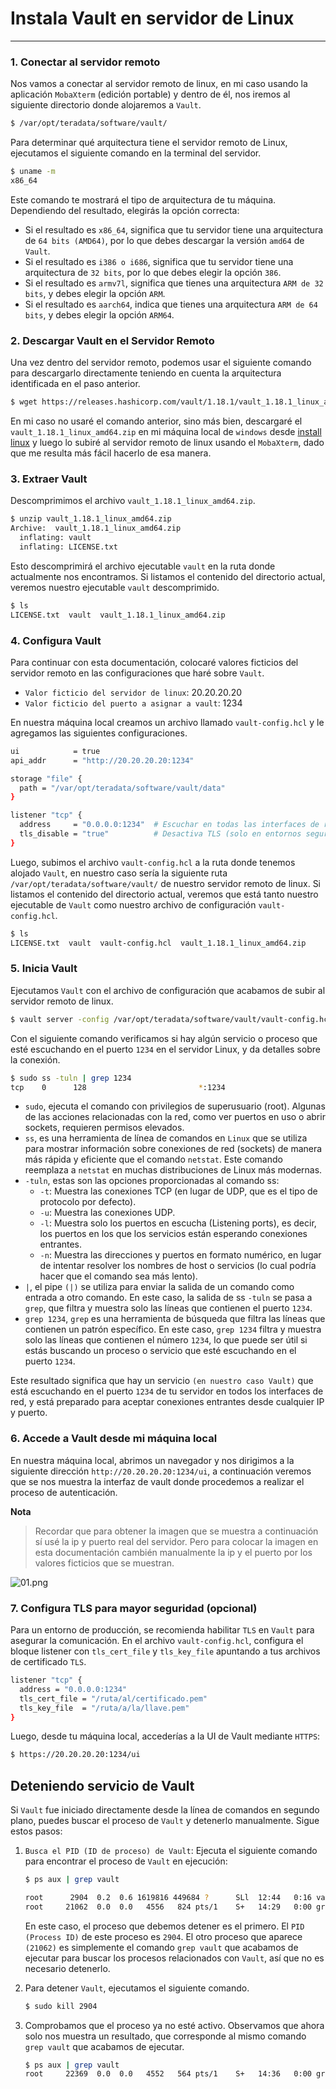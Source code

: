 # Instala Vault en servidor de Linux

---

### 1. Conectar al servidor remoto

Nos vamos a conectar al servidor remoto de linux, en mi caso usando la aplicación `MobaXterm` (edición portable) y
dentro de él, nos iremos al siguiente directorio donde alojaremos a `Vault`.

````bash
$ /var/opt/teradata/software/vault/
````

Para determinar qué arquitectura tiene el servidor remoto de Linux, ejecutamos el siguiente comando en la terminal del
servidor.

````bash
$ uname -m
x86_64
````

Este comando te mostrará el tipo de arquitectura de tu máquina. Dependiendo del resultado, elegirás la opción correcta:

- Si el resultado es `x86_64`, significa que tu servidor tiene una arquitectura de `64 bits (AMD64)`, por lo que debes
  descargar la versión `amd64` de `Vault`.
- Si el resultado es `i386 o i686`, significa que tu servidor tiene una arquitectura de `32 bits`, por lo que debes
  elegir la opción `386`.
- Si el resultado es `armv7l`, significa que tienes una arquitectura `ARM de 32 bits`, y debes elegir la opción `ARM`.
- Si el resultado es `aarch64`, indica que tienes una arquitectura `ARM de 64 bits`, y debes elegir la opción `ARM64`.

### 2. Descargar Vault en el Servidor Remoto

Una vez dentro del servidor remoto, podemos usar el siguiente comando para descargarlo directamente teniendo en cuenta
la arquitectura identificada en el paso anterior.

````bash
$ wget https://releases.hashicorp.com/vault/1.18.1/vault_1.18.1_linux_amd64.zip
````

En mi caso no usaré el comando anterior, sino más bien, descargaré el `vault_1.18.1_linux_amd64.zip` en mi máquina local
de `windows` desde [install linux](https://developer.hashicorp.com/vault/install#linux) y luego lo subiré al servidor
remoto de linux usando el `MobaXterm`, dado que me resulta más fácil hacerlo de esa manera.

### 3. Extraer Vault

Descomprimimos el archivo `vault_1.18.1_linux_amd64.zip`.

````bash
$ unzip vault_1.18.1_linux_amd64.zip
Archive:  vault_1.18.1_linux_amd64.zip
  inflating: vault
  inflating: LICENSE.txt
````

Esto descomprimirá el archivo ejecutable `vault` en la ruta donde actualmente nos encontramos. Si listamos el contenido
del directorio actual, veremos nuestro ejecutable `vault` descomprimido.

````bash
$ ls
LICENSE.txt  vault  vault_1.18.1_linux_amd64.zip
````

### 4. Configura Vault

Para continuar con esta documentación, colocaré valores ficticios del servidor remoto en las configuraciones que haré
sobre `Vault`.

- `Valor ficticio del servidor de linux`: 20.20.20.20
- `Valor ficticio del puerto a asignar a vault`: 1234

En nuestra máquina local creamos un archivo llamado `vault-config.hcl` y le agregamos las siguientes configuraciones.

````bash
ui            = true
api_addr      = "http://20.20.20.20:1234"

storage "file" {
  path = "/var/opt/teradata/software/vault/data"
}

listener "tcp" {
  address     = "0.0.0.0:1234"  # Escuchar en todas las interfaces de red para permitir el acceso remoto
  tls_disable = "true"          # Desactiva TLS (solo en entornos seguros o de desarrollo)
}
````

Luego, subimos el archivo `vault-config.hcl` a la ruta donde tenemos alojado `Vault`, en nuestro caso sería la
siguiente ruta `/var/opt/teradata/software/vault/` de nuestro servidor remoto de linux. Si listamos el contenido
del directorio actual, veremos que está tanto nuestro ejecutable de `Vault` como nuestro archivo de configuración
`vault-config.hcl`.

````bash
$ ls
LICENSE.txt  vault  vault-config.hcl  vault_1.18.1_linux_amd64.zip
````

### 5. Inicia Vault

Ejecutamos `Vault` con el archivo de configuración que acabamos de subir al servidor remoto de linux.

````bash
$ vault server -config /var/opt/teradata/software/vault/vault-config.hcl
````

Con el siguiente comando verificamos si hay algún servicio o proceso que esté escuchando en el puerto `1234` en el
servidor Linux, y da detalles sobre la conexión.

````bash
$ sudo ss -tuln | grep 1234
tcp    0      128                         *:1234                       *:*
````

- `sudo`, ejecuta el comando con privilegios de superusuario (root). Algunas de las acciones relacionadas con la red,
  como ver puertos en uso o abrir sockets, requieren permisos elevados.
- `ss`, es una herramienta de línea de comandos en `Linux` que se utiliza para mostrar información sobre conexiones de
  red (sockets) de manera más rápida y eficiente que el comando `netstat`. Este comando reemplaza a `netstat` en muchas
  distribuciones de Linux más modernas.
- `-tuln`, estas son las opciones proporcionadas al comando ss:
    - `-t`: Muestra las conexiones TCP (en lugar de UDP, que es el tipo de protocolo por defecto).
    - `-u`: Muestra las conexiones UDP.
    - `-l`: Muestra solo los puertos en escucha (Listening ports), es decir, los puertos en los que los servicios están
      esperando conexiones entrantes.
    - `-n`: Muestra las direcciones y puertos en formato numérico, en lugar de intentar resolver los nombres de host o
      servicios (lo cual podría hacer que el comando sea más lento).
- `|`, el pipe `(|)` se utiliza para enviar la salida de un comando como entrada a otro comando. En este caso, la salida
  de ss `-tuln` se pasa a `grep`, que filtra y muestra solo las líneas que contienen el puerto `1234`.
- `grep 1234`, `grep` es una herramienta de búsqueda que filtra las líneas que contienen un patrón específico. En este
  caso, `grep 1234` filtra y muestra solo las líneas que contienen el número `1234`, lo que puede ser útil si estás
  buscando un proceso o servicio que esté escuchando en el puerto `1234`.

Este resultado significa que hay un servicio `(en nuestro caso Vault)` que está escuchando en el puerto `1234` de tu
servidor en todos los interfaces de red, y está preparado para aceptar conexiones entrantes desde cualquier IP y puerto.

### 6. Accede a Vault desde mi máquina local

En nuestra máquina local, abrimos un navegador y nos dirigimos a la siguiente dirección `http://20.20.20.20:1234/ui`,
a continuación veremos que se nos muestra la interfaz de vault donde procedemos a realizar el proceso de autenticación.

**Nota**
> Recordar que para obtener la imagen que se muestra a continuación sí usé la ip y puerto real del servidor. Pero
> para colocar la imagen en esta documentación cambién manualmente la ip y el puerto por los valores ficticios que se
> muestran.

![01.png](assets/vault-remote-linux/01.png)

### 7. Configura TLS para mayor seguridad (opcional)

Para un entorno de producción, se recomienda habilitar `TLS` en `Vault` para asegurar la comunicación. En el archivo
`vault-config.hcl`, configura el bloque listener con `tls_cert_file` y `tls_key_file` apuntando a tus archivos de
certificado `TLS`.

````bash
listener "tcp" {
  address = "0.0.0.0:1234"
  tls_cert_file = "/ruta/al/certificado.pem"
  tls_key_file  = "/ruta/a/la/llave.pem"
}
````

Luego, desde tu máquina local, accederías a la UI de Vault mediante `HTTPS`:

````bash
$ https://20.20.20.20:1234/ui
````

## Deteniendo servicio de Vault

Si `Vault` fue iniciado directamente desde la línea de comandos en segundo plano, puedes buscar el proceso de `Vault`
y detenerlo manualmente. Sigue estos pasos:

1. `Busca el PID (ID de proceso) de Vault`: Ejecuta el siguiente comando para encontrar el proceso de `Vault` en
   ejecución:

    ````bash
    $ ps aux | grep vault
    
    root      2904  0.2  0.6 1619816 449684 ?      SLl  12:44   0:16 vault server -config /var/opt/teradata/software/vault/vault-config.hcl
    root     21062  0.0  0.0   4556   824 pts/1    S+   14:29   0:00 grep vault
    ````
   En este caso, el proceso que debemos detener es el primero. El `PID (Process ID)` de este proceso es `2904`. El otro
   proceso que aparece `(21062)` es simplemente el comando `grep vault` que acabamos de ejecutar para buscar los
   procesos relacionados con `Vault`, así que no es necesario detenerlo.


2. Para detener `Vault`, ejecutamos el siguiente comando.

    ````bash
    $ sudo kill 2904
    ````

3. Comprobamos que el proceso ya no esté activo. Observamos que ahora solo nos muestra un resultado, que corresponde al
   mismo comando `grep vault` que acabamos de ejecutar.

    ````bash
    $ ps aux | grep vault
    root     22369  0.0  0.0   4552   564 pts/1    S+   14:36   0:00 grep vault
    ````
